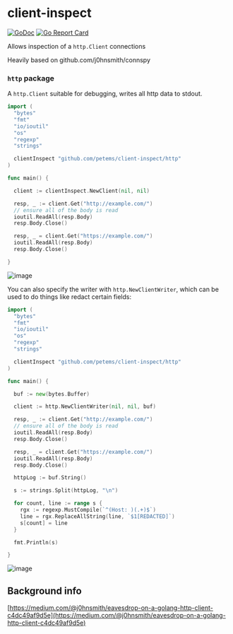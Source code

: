 # client-inspect
[![GoDoc](https://godoc.org/github.com/petems/client-inspect?status.svg)](https://godoc.org/github.com/petems/client-inspect) [![Go Report Card](https://goreportcard.com/badge/github.com/petems/client-inspect)](https://goreportcard.com/report/github.com/petems/client-inspect)

Allows inspection of a `http.Client` connections

Heavily based on github.com/j0hnsmith/connspy

### `http` package 

A `http.Client` suitable for debugging, writes all http data to stdout.

```go
import (
  "bytes"
  "fmt"
  "io/ioutil"
  "os"
  "regexp"
  "strings"

  clientInspect "github.com/petems/client-inspect/http"
)

func main() { 

  client := clientInspect.NewClient(nil, nil)

  resp, _ := client.Get("http://example.com/")
  // ensure all of the body is read
  ioutil.ReadAll(resp.Body)
  resp.Body.Close()

  resp, _ = client.Get("https://example.com/")
  ioutil.ReadAll(resp.Body)
  resp.Body.Close()

}
```

![image](https://user-images.githubusercontent.com/1064715/95797908-8d72f780-0ce8-11eb-97d7-5086f57c5e99.png)

You can also specify the writer with `http.NewClientWriter`, which can be used to do things like redact certain fields:

```go
import (
  "bytes"
  "fmt"
  "io/ioutil"
  "os"
  "regexp"
  "strings"

  clientInspect "github.com/petems/client-inspect/http"
)

func main() { 

  buf := new(bytes.Buffer)

  client := http.NewClientWriter(nil, nil, buf)

  resp, _ := client.Get("http://example.com/")
  // ensure all of the body is read
  ioutil.ReadAll(resp.Body)
  resp.Body.Close()

  resp, _ = client.Get("https://example.com/")
  ioutil.ReadAll(resp.Body)
  resp.Body.Close()

  httpLog := buf.String()

  s := strings.Split(httpLog, "\n")

  for count, line := range s {
    rgx := regexp.MustCompile(`^(Host: )(.+)$`)
    line = rgx.ReplaceAllString(line, `$1[REDACTED]`)
    s[count] = line
  }

  fmt.Println(s)

}
```

![image](https://user-images.githubusercontent.com/1064715/95797941-a5e31200-0ce8-11eb-95ab-c0adaa3f330d.png)

## Background info

[https://medium.com/@j0hnsmith/eavesdrop-on-a-golang-http-client-c4dc49af9d5e](https://medium.com/@j0hnsmith/eavesdrop-on-a-golang-http-client-c4dc49af9d5e)
